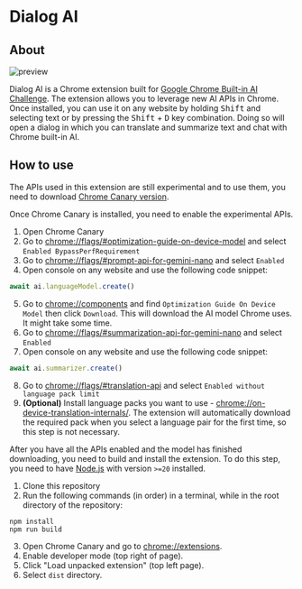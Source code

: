 # Dialog AI

## About
![preview](https://github.com/user-attachments/assets/3de2c831-25d3-4906-b530-259e2c10b9d1)

Dialog AI is a Chrome extension built for [Google Chrome Built-in AI Challenge](https://googlechromeai.devpost.com). The extension allows you to leverage new AI APIs in Chrome. Once installed, you can use it on any website by holding <kbd>Shift</kbd> and selecting text or by pressing the <kbd>Shift</kbd> + <kbd>D</kbd> key combination. Doing so will open a dialog in which you can translate and summarize text and chat with Chrome built-in AI.

## How to use
The APIs used in this extension are still experimental and to use them, you need to download [Chrome Canary version](https://www.google.com/chrome/canary).

Once Chrome Canary is installed, you need to enable the experimental APIs.

1. Open Chrome Canary
2. Go to [chrome://flags/#optimization-guide-on-device-model](chrome://flags/#optimization-guide-on-device-model) and select `Enabled BypassPerfRequirement`
3. Go to [chrome://flags/#prompt-api-for-gemini-nano](chrome://flags/#prompt-api-for-gemini-nano) and select `Enabled`
4. Open console on any website and use the following code snippet:
```javascript
await ai.languageModel.create()
```
5. Go to [chrome://components](chrome://components) and  find `Optimization Guide On Device Model` then click `Download`. This will download the AI model Chrome uses. It might take some time.
6. Go to [chrome://flags/#summarization-api-for-gemini-nano](chrome://flags/#summarization-api-for-gemini-nano) and select `Enabled`
7. Open console on any website and use the following code snippet:
```javascript
await ai.summarizer.create()
```
8. Go to [chrome://flags/#translation-api](chrome://flags/#translation-api) and select `Enabled without language pack limit`
9. **(Optional)** Install language packs you want to use - [chrome://on-device-translation-internals/](chrome://on-device-translation-internals/). The extension will automatically download the required pack when you select a language pair for the first time, so this step is not necessary.


After you have all the APIs enabled and the model has finished downloading, you need to build and install the extension. To do this step, you need to have [Node.js](https://nodejs.org/en) with version `>=20` installed.

1. Clone this repository
2. Run the following commands (in order) in a terminal, while in the root directory of the repository:
```
npm install
npm run build
```
3. Open Chrome Canary and go to [chrome://extensions](chrome://extensions).
4. Enable developer mode (top right of page).
5. Click "Load unpacked extension" (top left page).
6. Select `dist` directory.
